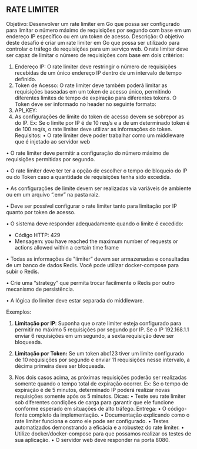 ## RATE LIMITER

Objetivo: Desenvolver um rate limiter em Go que possa ser configurado para limitar o número máximo de requisições por segundo com base em um endereço IP específico ou em um token de acesso.
Descrição: O objetivo deste desafio é criar um rate limiter em Go que possa ser utilizado para controlar o tráfego de requisições para um serviço web. O rate limiter deve ser capaz de limitar o número de requisições com base em dois critérios:
1.	Endereço IP: O rate limiter deve restringir o número de requisições recebidas de um único endereço IP dentro de um intervalo de tempo definido.
2.	Token de Acesso: O rate limiter deve também poderá limitar as requisições baseadas em um token de acesso único, permitindo diferentes limites de tempo de expiração para diferentes tokens. O Token deve ser informado no header no seguinte formato:
1.	API_KEY: <TOKEN>
3.	As configurações de limite do token de acesso devem se sobrepor as do IP. Ex: Se o limite por IP é de 10 req/s e a de um determinado token é de 100 req/s, o rate limiter deve utilizar as informações do token.
Requisitos:
•	O rate limiter deve poder trabalhar como um middleware que é injetado ao servidor web

•	O rate limiter deve permitir a configuração do número máximo de requisições permitidas por segundo.

•	O rate limiter deve ter ter a opção de escolher o tempo de bloqueio do IP ou do Token caso a quantidade de requisições tenha sido excedida.

•	As configurações de limite devem ser realizadas via variáveis de ambiente ou em um arquivo “.env” na pasta raiz.

•	Deve ser possível configurar o rate limiter tanto para limitação por IP quanto por token de acesso.

•	O sistema deve responder adequadamente quando o limite é excedido:

* Código HTTP: 429
* Mensagem: you have reached the maximum number of requests or actions allowed within a certain time frame

•	Todas as informações de "limiter” devem ser armazenadas e consultadas de um banco de dados Redis. Você pode utilizar docker-compose para subir o Redis.

•	Crie uma “strategy” que permita trocar facilmente o Redis por outro mecanismo de persistência.

•	A lógica do limiter deve estar separada do middleware.

Exemplos:
1.	**Limitação por IP**: Suponha que o rate limiter esteja configurado para permitir no máximo 5 requisições por segundo por IP. Se o IP 192.168.1.1 enviar 6 requisições em um segundo, a sexta requisição deve ser bloqueada.

2.	**Limitação por Token:** Se um token abc123 tiver um limite configurado de 10 requisições por segundo e enviar 11 requisições nesse intervalo, a décima primeira deve ser bloqueada.

3.	Nos dois casos acima, as próximas requisições poderão ser realizadas somente quando o tempo total de expiração ocorrer. Ex: Se o tempo de expiração é de 5 minutos, determinado IP poderá realizar novas requisições somente após os 5 minutos.
Dicas:
•	Teste seu rate limiter sob diferentes condições de carga para garantir que ele funcione conforme esperado em situações de alto tráfego.
Entrega:
•	O código-fonte completo da implementação.
•	Documentação explicando como o rate limiter funciona e como ele pode ser configurado.
•	Testes automatizados demonstrando a eficácia e a robustez do rate limiter.
•	Utilize docker/docker-compose para que possamos realizar os testes de sua aplicação.
•	O servidor web deve responder na porta 8080.

